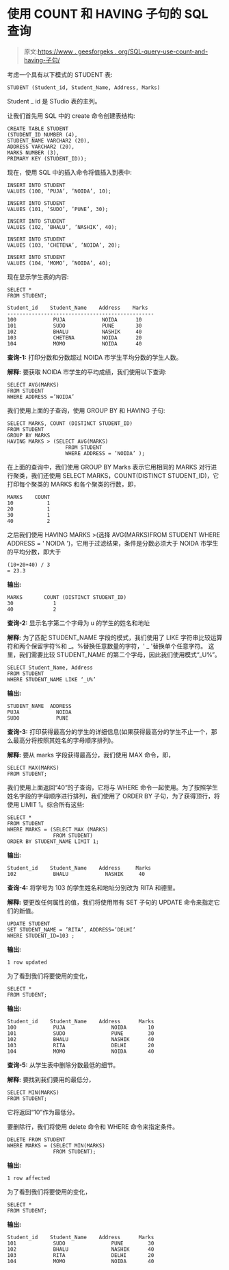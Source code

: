 # 使用 COUNT 和 HAVING 子句的 SQL 查询

> 原文:[https://www . geesforgeks . org/SQL-query-use-count-and-having-子句/](https://www.geeksforgeeks.org/sql-query-using-count-and-having-clause/)

考虑一个具有以下模式的 STUDENT 表:

```
STUDENT (Student_id, Student_Name, Address, Marks) 
```

Student _ id 是 STudio 表的主列。

让我们首先用 SQL 中的 create 命令创建表结构:

```
CREATE TABLE STUDENT 
(STUDENT_ID NUMBER (4), 
STUDENT_NAME VARCHAR2 (20), 
ADDRESS VARCHAR2 (20), 
MARKS NUMBER (3), 
PRIMARY KEY (STUDENT_ID));
```

现在，使用 SQL 中的插入命令将值插入到表中:

```
INSERT INTO STUDENT 
VALUES (100, ‘PUJA’, ’NOIDA’, 10); 

INSERT INTO STUDENT 
VALUES (101, ‘SUDO’, ’PUNE’, 30); 

INSERT INTO STUDENT 
VALUES (102, ‘BHALU’, ’NASHIK’, 40); 

INSERT INTO STUDENT 
VALUES (103, ‘CHETENA’, ’NOIDA’, 20); 

INSERT INTO STUDENT 
VALUES (104, ‘MOMO’, ’NOIDA’, 40);
```

现在显示学生表的内容:

```
SELECT * 
FROM STUDENT;
```

```
Student_id    Student_Name    Address    Marks
------------------------------------------------
100            PUJA            NOIDA      10
101            SUDO            PUNE       30
102            BHALU           NASHIK     40
103            CHETENA         NOIDA      20
104            MOMO            NOIDA      40

```

**查询-1:**
打印分数和分数超过 NOIDA 市学生平均分数的学生人数。

**解释:**
要获取 NOIDA 市学生的平均成绩，我们使用以下查询:

```
SELECT AVG(MARKS) 
FROM STUDENT 
WHERE ADDRESS =’NOIDA’ 
```

我们使用上面的子查询，使用 GROUP BY 和 HAVING 子句:

```
SELECT MARKS, COUNT (DISTINCT STUDENT_ID) 
FROM STUDENT 
GROUP BY MARKS 
HAVING MARKS > (SELECT AVG(MARKS) 
                   FROM STUDENT 
                   WHERE ADDRESS = ’NOIDA’ ); 
```

在上面的查询中，我们使用 GROUP BY Marks 表示它用相同的 MARKS 对行进行聚类，我们还使用 SELECT MARKS，COUNT(DISTINCT STUDENT_ID)，它打印每个聚类的 MARKS 和各个聚类的行数，即，

```
MARKS    COUNT
10           1
20           1
30           1
40           2 
```

之后我们使用 HAVING MARKS >(选择 AVG(MARKS)FROM STUDENT WHERE ADDRESS = ' NOIDA ')，它用于过滤结果，条件是分数必须大于 NOIDA 市学生的平均分数，即大于

```
(10+20+40) / 3 
= 23.3 
```

**输出:**

```
MARKS       COUNT (DISTINCT STUDENT_ID)
30             1
40             2 
```

**查询-2:**
显示名字第二个字母为 u 的学生的姓名和地址

**解释:**
为了匹配 STUDENT_NAME 字段的模式，我们使用了 LIKE 字符串比较运算符和两个保留字符%和 _。%替换任意数量的字符，' _ '替换单个任意字符。
这里，我们需要比较 STUDENT_NAME 的第二个字母，因此我们使用模式“_U%”。

```
SELECT Student_Name, Address 
FROM STUDENT 
WHERE STUDENT_NAME LIKE ‘_U%’ 
```

**输出:**

```
STUDENT_NAME  ADDRESS
PUJA            NOIDA
SUDO            PUNE 
```

**查询-3:**
打印获得最高分的学生的详细信息(如果获得最高分的学生不止一个，那么最高分将按照其姓名的字母顺序排列)。

**解释:**
要从 marks 字段获得最高分，我们使用 MAX 命令，即，

```
SELECT MAX(MARKS) 
FROM STUDENT; 
```

我们使用上面返回“40”的子查询，它将与 WHERE 命令一起使用。为了按照学生姓名字段的字母顺序进行排列，我们使用了 ORDER BY 子句，为了获得顶行，将使用 LIMIT 1。综合所有这些:

```
SELECT * 
FROM STUDENT 
WHERE MARKS = (SELECT MAX (MARKS) 
               FROM STUDENT) 
ORDER BY STUDENT_NAME LIMIT 1;  
```

**输出:**

```
Student_id    Student_Name    Address     Marks
102            BHALU            NASHIK     40 
```

**查询-4:**
将学号为 103 的学生姓名和地址分别改为 RITA 和德里。

**解释:**
要更改任何属性的值，我们将使用带有 SET 子句的 UPDATE 命令来指定它们的新值。

```
UPDATE STUDENT 
SET STUDENT_NAME = ’RITA’, ADDRESS=’DELHI’ 
WHERE STUDENT_ID=103 ; 
```

**输出:**

```
1 row updated 
```

为了看到我们将要使用的变化，

```
SELECT * 
FROM STUDENT; 
```

**输出:**

```
Student_id    Student_Name    Address      Marks
100            PUJA               NOIDA       10
101            SUDO               PUNE        30
102            BHALU              NASHIK      40
103            RITA               DELHI       20
104            MOMO               NOIDA       40 
```

**查询-5:**
从学生表中删除分数最低的细节。

**解释:**
要找到我们要用的最低分，

```
SELECT MIN(MARKS) 
FROM STUDENT; 
```

它将返回“10”作为最低分。

要删除行，我们将使用 delete 命令和 WHERE 命令来指定条件。

```
DELETE FROM STUDENT 
WHERE MARKS = (SELECT MIN(MARKS) 
               FROM STUDENT); 
```

**输出:**

```
1 row affected 
```

为了看到我们将要使用的变化，

```
SELECT * 
FROM STUDENT; 
```

**输出:**

```
Student_id    Student_Name    Address      Marks
101            SUDO               PUNE        30
102            BHALU              NASHIK      40
103            RITA               DELHI       20
104            MOMO               NOIDA       40 
```